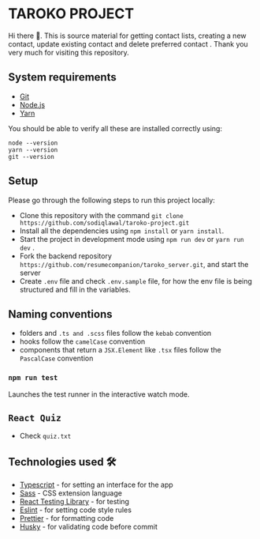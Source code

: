 # TAROKO PROJECT

Hi there 👋. This is source material for getting contact lists, creating a new contact, update existing contact and delete preferred contact . Thank you very much for visiting this repository.

## System requirements

- [Git](https://git-scm.com/)
- [Node.js ](https://nodejs.org/)
- [Yarn](https://yarn.org)

You should be able to verify all these are installed correctly using:

```
node --version
yarn --version
git --version
```

## Setup
Please go through the following steps to run this project locally:
-  Clone this repository with the command `git clone https://github.com/sodiqlawal/taroko-project.git`
-  Install all the dependencies using `npm install` or  `yarn install`. 
-  Start the project in development mode using `npm run dev` or `yarn run dev` .
-  Fork the backend repository `https://github.com/resumecompanion/taroko_server.git`, and start the server
-  Create `.env` file and check `.env.sample` file, for how the env file is being structured and fill in the variables.

## Naming conventions
* folders and `.ts and .scss` files follow the `kebab` convention
* hooks follow the `camelCase` convention
* components that return a `JSX.Element` like `.tsx` files follow the `PascalCase` convention


### `npm run test`
Launches the test runner in the interactive watch mode.


## `React Quiz`
- Check `quiz.txt`


## Technologies used 🛠️

- [Typescript](https://www.typescriptlang.org/) - for setting an interface for the app
- [Sass](https://sass-lang.com/documentation) - CSS extension language
- [React Testing Library](https://testing-library.com/docs/react-testing-library/intro/) - for testing
- [Eslint](https://eslint.org/) - for setting code style rules
- [Prettier](https://prettier.io/) - for formatting code
- [Husky](https://typicode.github.io/husky/) - for validating code before commit
